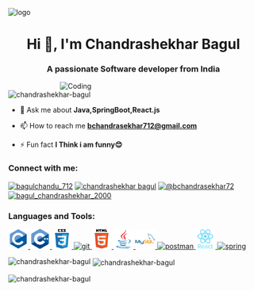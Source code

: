 ![logo](https://imagef.promeai.pro/immerse-static/pixabay/2024/04/18/3570ce7b338c46369ee44856c5025edf.jpeg?width=853&height=480&fit=contain&format=webp) 
<h1 align="center">Hi 👋, I'm Chandrashekhar Bagul</h1>
<h3 align="center">A passionate Software developer from India</h3>
<image align="right" alt="Coding" width="400" src="https://encrypted-tbn0.gstatic.com/images?q=tbn:ANd9GcTJsKZVppBhshJBN6_RHp9luylwz4eQO4I8Tg&s">

<p align="left"> <img src="https://komarev.com/ghpvc/?username=chandrashekhar-bagul&label=Profile%20views&color=0e75b6&style=flat" alt="chandrashekhar-bagul" /> </p>

- 💬 Ask me about **Java,SpringBoot,React.js**

- 📫 How to reach me **bchandrasekhar712@gmail.com**

- ⚡ Fun fact **I Think i am funny😊**

<h3 align="left">Connect with me:</h3>
<p align="left">
<a href="https://twitter.com/bagulchandu_712" target="blank"><img align="center" src="https://raw.githubusercontent.com/rahuldkjain/github-profile-readme-generator/master/src/images/icons/Social/twitter.svg" alt="bagulchandu_712" height="30" width="40" /></a>
<a href="https://linkedin.com/in/chandrashekhar bagul" target="blank"><img align="center" src="https://raw.githubusercontent.com/rahuldkjain/github-profile-readme-generator/master/src/images/icons/Social/linked-in-alt.svg" alt="chandrashekhar bagul" height="30" width="40" /></a>
<a href="https://www.hackerrank.com/@bchandrasekhar72" target="blank"><img align="center" src="https://raw.githubusercontent.com/rahuldkjain/github-profile-readme-generator/master/src/images/icons/Social/hackerrank.svg" alt="@bchandrasekhar72" height="30" width="40" /></a>
<a href="https://www.leetcode.com/bagul_chandrashekhar_2000" target="blank"><img align="center" src="https://raw.githubusercontent.com/rahuldkjain/github-profile-readme-generator/master/src/images/icons/Social/leet-code.svg" alt="bagul_chandrashekhar_2000" height="30" width="40" /></a>
</p>

<h3 align="left">Languages and Tools:</h3>
<p align="left"> <a href="https://www.cprogramming.com/" target="_blank" rel="noreferrer"> <img src="https://raw.githubusercontent.com/devicons/devicon/master/icons/c/c-original.svg" alt="c" width="40" height="40"/> </a> <a href="https://www.w3schools.com/cpp/" target="_blank" rel="noreferrer"> <img src="https://raw.githubusercontent.com/devicons/devicon/master/icons/cplusplus/cplusplus-original.svg" alt="cplusplus" width="40" height="40"/> </a> <a href="https://www.w3schools.com/css/" target="_blank" rel="noreferrer"> <img src="https://raw.githubusercontent.com/devicons/devicon/master/icons/css3/css3-original-wordmark.svg" alt="css3" width="40" height="40"/> </a> <a href="https://git-scm.com/" target="_blank" rel="noreferrer"> <img src="https://www.vectorlogo.zone/logos/git-scm/git-scm-icon.svg" alt="git" width="40" height="40"/> </a> <a href="https://www.w3.org/html/" target="_blank" rel="noreferrer"> <img src="https://raw.githubusercontent.com/devicons/devicon/master/icons/html5/html5-original-wordmark.svg" alt="html5" width="40" height="40"/> </a> <a href="https://www.java.com" target="_blank" rel="noreferrer"> <img src="https://raw.githubusercontent.com/devicons/devicon/master/icons/java/java-original.svg" alt="java" width="40" height="40"/> </a> <a href="https://www.mysql.com/" target="_blank" rel="noreferrer"> <img src="https://raw.githubusercontent.com/devicons/devicon/master/icons/mysql/mysql-original-wordmark.svg" alt="mysql" width="40" height="40"/> </a> <a href="https://postman.com" target="_blank" rel="noreferrer"> <img src="https://www.vectorlogo.zone/logos/getpostman/getpostman-icon.svg" alt="postman" width="40" height="40"/> </a> <a href="https://reactjs.org/" target="_blank" rel="noreferrer"> <img src="https://raw.githubusercontent.com/devicons/devicon/master/icons/react/react-original-wordmark.svg" alt="react" width="40" height="40"/> </a> <a href="https://spring.io/" target="_blank" rel="noreferrer"> <img src="https://www.vectorlogo.zone/logos/springio/springio-icon.svg" alt="spring" width="40" height="40"/> </a> </p>

<p><img align="left" src="https://github-readme-stats.vercel.app/api/top-langs?username=chandrashekhar-bagul&show_icons=true&locale=en&layout=compact" alt="chandrashekhar-bagul" /></p>

<p>&nbsp;<img align="center" src="https://github-readme-stats.vercel.app/api?username=chandrashekhar-bagul&show_icons=true&locale=en" alt="chandrashekhar-bagul" /></p>

<p><img align="center" src="https://github-readme-streak-stats.herokuapp.com/?user=chandrashekhar-bagul&" alt="chandrashekhar-bagul" /></p>
